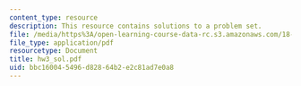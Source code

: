 ```yaml
---
content_type: resource
description: This resource contains solutions to a problem set.
file: /media/https%3A/open-learning-course-data-rc.s3.amazonaws.com/18-966-geometry-of-manifolds-spring-2007/bbc160045496d82864b2e2c81ad7e0a8_hw3_sol.pdf
file_type: application/pdf
resourcetype: Document
title: hw3_sol.pdf
uid: bbc16004-5496-d828-64b2-e2c81ad7e0a8
---
```

